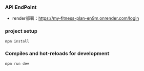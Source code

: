 ### API EndPoint
* render部署：https://my-fitness-plan-en9m.onrender.com/login


### project setup
```bash
npm install
```

### Compiles and hot-reloads for development
```bash
npm run dev
```

